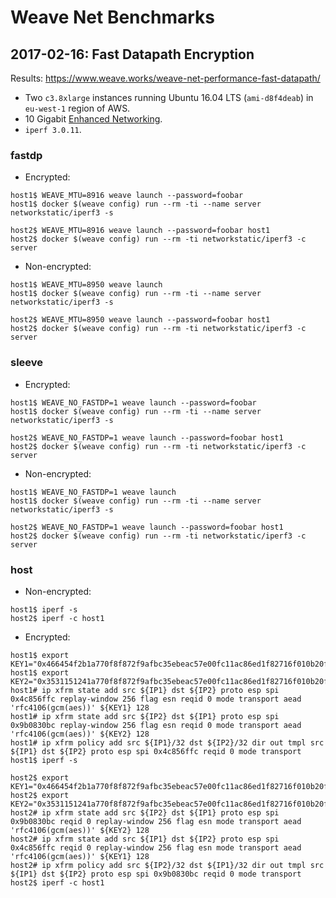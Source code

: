 # Weave Net Benchmarks

## 2017-02-16: Fast Datapath Encryption

Results: https://www.weave.works/weave-net-performance-fast-datapath/

* Two `c3.8xlarge` instances running Ubuntu 16.04 LTS (`ami-d8f4deab`) in
`eu-west-1` region of AWS.
* 10 Gigabit [Enhanced Networking](http://docs.aws.amazon.com/AWSEC2/latest/UserGuide/enhanced-networking.html).
* `iperf 3.0.11`.

### fastdp

* Encrypted:

```
host1$ WEAVE_MTU=8916 weave launch --password=foobar
host1$ docker $(weave config) run --rm -ti --name server networkstatic/iperf3 -s

host2$ WEAVE_MTU=8916 weave launch --password=foobar host1
host2$ docker $(weave config) run --rm -ti networkstatic/iperf3 -c server
```

* Non-encrypted:

```
host1$ WEAVE_MTU=8950 weave launch
host1$ docker $(weave config) run --rm -ti --name server networkstatic/iperf3 -s

host2$ WEAVE_MTU=8950 weave launch --password=foobar host1
host2$ docker $(weave config) run --rm -ti networkstatic/iperf3 -c server
```

### sleeve

* Encrypted:

```
host1$ WEAVE_NO_FASTDP=1 weave launch --password=foobar
host1$ docker $(weave config) run --rm -ti --name server networkstatic/iperf3 -s

host2$ WEAVE_NO_FASTDP=1 weave launch --password=foobar host1
host2$ docker $(weave config) run --rm -ti networkstatic/iperf3 -c server
```

* Non-encrypted:

```
host1$ WEAVE_NO_FASTDP=1 weave launch
host1$ docker $(weave config) run --rm -ti --name server networkstatic/iperf3 -s

host2$ WEAVE_NO_FASTDP=1 weave launch --password=foobar host1
host2$ docker $(weave config) run --rm -ti networkstatic/iperf3 -c server
```

### host

* Non-encrypted:

```
host1$ iperf -s
host2$ iperf -c host1
```

* Encrypted:

```
host1$ export KEY1="0x466454f2b1a770f8f872f9afbc35ebeac57e00fc11ac86ed1f82716f010b20f0cf532274"
host1$ export KEY2="0x3531151241a770f8f872f9afbc35ebeac57e00fc11ac86ed1f82716f010b20f0cf532274"
host1# ip xfrm state add src ${IP1} dst ${IP2} proto esp spi 0x4c856ffc replay-window 256 flag esn reqid 0 mode transport aead 'rfc4106(gcm(aes))' ${KEY1} 128
host1# ip xfrm state add src ${IP2} dst ${IP1} proto esp spi 0x9b0830bc replay-window 256 flag esn reqid 0 mode transport aead 'rfc4106(gcm(aes))' ${KEY2} 128
host1# ip xfrm policy add src ${IP1}/32 dst ${IP2}/32 dir out tmpl src ${IP1} dst ${IP2} proto esp spi 0x4c856ffc reqid 0 mode transport
host1$ iperf -s

host2$ export KEY1="0x466454f2b1a770f8f872f9afbc35ebeac57e00fc11ac86ed1f82716f010b20f0cf532274"
host2$ export KEY2="0x3531151241a770f8f872f9afbc35ebeac57e00fc11ac86ed1f82716f010b20f0cf532274"
host2# ip xfrm state add src ${IP2} dst ${IP1} proto esp spi 0x9b0830bc reqid 0 replay-window 256 flag esn mode transport aead 'rfc4106(gcm(aes))' ${KEY2} 128
host2# ip xfrm state add src ${IP1} dst ${IP2} proto esp spi 0x4c856ffc reqid 0 replay-window 256 flag esn mode transport aead 'rfc4106(gcm(aes))' ${KEY1} 128
host2# ip xfrm policy add src ${IP2}/32 dst ${IP1}/32 dir out tmpl src ${IP1} dst ${IP2} proto esp spi 0x9b0830bc reqid 0 mode transport
host2$ iperf -c host1
```
